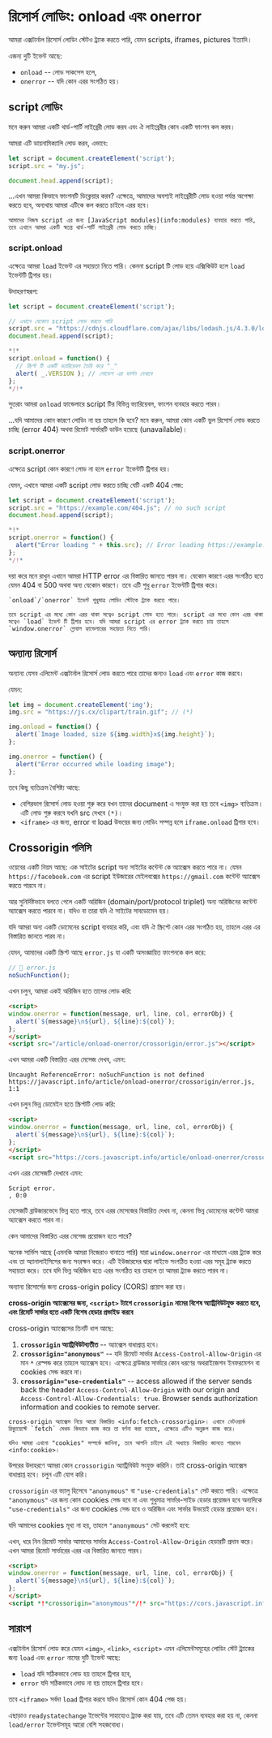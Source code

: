 # রিসোর্স লোডিং: onload এবং onerror

আমরা এক্সটার্নাল রিসোর্স লোডিং স্টেটও ট্র্যাক করতে পারি, যেমন scripts, iframes, pictures ইত্যাদি।

এজন্য দুটি ইভেন্ট আছে:

- `onload` -- লোড সাকসেস হলে,
- `onerror` -- যদি কোন এরর সংগঠিত হয়।

## script লোডিং

মনে করুন আমরা একটি থার্ড-পার্টি লাইব্রেরী লোড করব এবং ঐ লাইব্রেরীর কোন একটি ফাংশন কল করব।

আমরা এটি ডায়নামিক্যালি লোড করব, এভাবে:

```js
let script = document.createElement('script');
script.src = "my.js";

document.head.append(script);
```

...এখন আমরা কিভাবে ফাংশনটি ডিক্লেয়ার করব? এক্ষেত্রে, আমাদের অবশ্যই লাইব্রেরীটি লোড হওয়া পর্যন্ত অপেক্ষা করতে হবে, অন্যথায় আমরা এটিকে কল করতে চাইলে এরর হবে।

```smart
আমাদের নিজস্ব script এর জন্য [JavaScript modules](info:modules) ব্যবহার করতে পারি, তবে এখানে আমরা একটি স্বতন্ত্র থার্ড-পার্টি লাইব্রেরী লোড করতে চাচ্ছি।
```

### script.onload

এক্ষেত্রে আমরা `load` ইভেন্ট এর সহায়তা নিতে পারি। কেননা script টি লোড হয়ে এক্সিকিউট হলে `load` ইভেন্টটি ট্রিগার হয়।

উদাহরণস্বরূপ:

```js run untrusted
let script = document.createElement('script');

// এখানে যেকোন script লোড করতে পারি
script.src = "https://cdnjs.cloudflare.com/ajax/libs/lodash.js/4.3.0/lodash.js"
document.head.append(script);

*!*
script.onload = function() {
  // স্ক্রিপ্ট টি একটি ভ্যারিয়েবল তৈরি করে "_"
  alert( _.VERSION ); // লোডেশ এর ভার্সন দেখাবে
};
*/!*
```

সুতরাং আমরা `onload` হ্যান্ডেলারে script টির বিভিন্ন ভ্যারিয়েবল, ফাংশন ব্যবহার করতে পারব।

...যদি আমাদের কোন কারণে লোডিং না হয় তাহলে কি হবে? মনে করুন, আমরা কোন একটি ভুল রিসোর্স লোড করতে চাচ্ছি (error 404) অথবা রিমোট সার্ভারটি ডাউন হয়েছে (unavailable)।

### script.onerror

এক্ষেত্রে script কোন কারণে লোড না হলে `error` ইভেন্টটি ট্রিগার হয়।

যেমন, এখানে আমরা একটি script লোড করতে চাচ্ছি যেটি একটি 404 পেজ:

```js run
let script = document.createElement('script');
script.src = "https://example.com/404.js"; // no such script
document.head.append(script);

*!*
script.onerror = function() {
  alert("Error loading " + this.src); // Error loading https://example.com/404.js
};
*/!*
```

দয়া করে মনে রাখুন এখানে আমরা HTTP error এর বিস্তারিত জানতে পারব না। যেকোন কারণে এরর সংগঠিত হতে যেমন  404 বা 500 অথবা অন্য যেকোন কারণে। তবে এটি শুধু `error` ইভেন্টটি ট্রিগার করে।

```warn
`onload`/`onerror` ইভেন্ট শুধুমাত্র লোডিং স্টেটকে ট্র্যাক করতে পারে।

তবে script এর মধ্যে কোন এরর থাকা সত্বেও script লোড হতে পারে। script এর মধ্যে কোন এরর থাকা সত্বেও `load` ইভেন্ট টি ট্রিগার হবে। যদি আমরা script এর error ট্র্যাক করতে চায় তাহলে `window.onerror` গ্লোবাল হ্যান্ডেলারের সহায়তা নিতে পারি।
```

## অন্যান্য রিসোর্স

অন্যান্য যেসব এলিমেন্ট এক্সটার্নাল রিসোর্স লোড করতে পারে তাদের জন্যও `load` এবং `error` কাজ করবে।

যেমন:

```js run
let img = document.createElement('img');
img.src = "https://js.cx/clipart/train.gif"; // (*)

img.onload = function() {
  alert(`Image loaded, size ${img.width}x${img.height}`);
};

img.onerror = function() {
  alert("Error occurred while loading image");
};
```

তবে কিছু ব্যতিক্রম বৈশিষ্ট্য আছে:

- বেশিরভাগ রিসোর্স লোড হওয়া শুরু করে যখন তাদের document এ সংযুক্ত করা হয় তবে `<img>` ব্যতিক্রম। এটি লোড শুরু করবে যখনি src দেখবে `(*)`।
- `<iframe>` এর জন্য, error বা load উভয়ের জন্য লোডিং সম্পন্ন হলে `iframe.onload` ট্রিগার হবে।

## Crossorigin পলিসি

ওয়েবের একটি নিয়ম আছে: এক সাইটের script অন্য সাইটের কন্টেন্ট কে অ্যাক্সেস করতে পারে না। যেমন  `https://facebook.com` এর script ইউজারের মেইলবক্সের `https://gmail.com` কন্টেন্ট অ্যাক্সেস করতে পারবে না।

আর সুনির্দিষ্টভাবে বলতে গেলে একটি অরিজিন (domain/port/protocol triplet) অন্য অরিজিনের কন্টেন্ট অ্যাক্সেস করতে পারবে না। যদিও বা তারা যদি ঐ সাইটের সাবডোমেন হয়।

যদি আমরা অন্য একটি ডোমেনের script ব্যবহার করি, এবং যদি ঐ স্ক্রিপ্টে কোন এরর সংগঠিত হয়, তাহলে এরর এর বিস্তারিত জানতে পারব না।

যেমন, আমাদের একটি স্ক্রিপ্ট আছে `error.js` যা একটি অসংজ্ঞায়িত ফাংশনকে কল করে:
```js
// 📁 error.js
noSuchFunction();
```

এখন চলুন, আমরা একই অরিজিন হতে তাদের লোড করি:

```html run height=0
<script>
window.onerror = function(message, url, line, col, errorObj) {
  alert(`${message}\n${url}, ${line}:${col}`);
};
</script>
<script src="/article/onload-onerror/crossorigin/error.js"></script>
```

এখন আমরা একটি বিস্তারিত এরর মেসেজ দেখব, এমন:

```
Uncaught ReferenceError: noSuchFunction is not defined
https://javascript.info/article/onload-onerror/crossorigin/error.js, 1:1
```

এখন চলুন ভিন্ন ডোমেইন হতে স্ক্রিপ্টটি লোড করি:

```html run height=0
<script>
window.onerror = function(message, url, line, col, errorObj) {
  alert(`${message}\n${url}, ${line}:${col}`);
};
</script>
<script src="https://cors.javascript.info/article/onload-onerror/crossorigin/error.js"></script>
```

এখন এরর মেসেজটি দেখাবে এমন:

```
Script error.
, 0:0
```

মেসেজটি ব্রাউজারভেদে ভিন্ন হতে পারে, তবে এরর মেসেজের বিস্তারিত দেখব না, কেননা ভিন্ন ডোমেনের কন্টেন্ট আমরা অ্যাক্সেস করতে পারব না।

কেন আমাদের বিস্তারিত এরর মেসেজ প্রয়োজন হতে পারে?

অনেক সার্ভিস আছে (এমনকি আমরা নিজেরাও বানাতে পারি) যারা `window.onerror` এর মাধ্যমে এরর  ট্র্যাক করে এবং তা অ্যানালাইসিসের জন্য সংরক্ষন করে। এটি ইউজারদের দ্বারা লাইভে সংগঠিত হওয়া এরর সমূহ ট্র্যাক করতে সহায়তা করে। তবে যদি ভিন্ন অরিজিন হতে এরর সংগঠিত হয় তাহলে তা আমরা ট্র্যাক করতে পারব না।

অন্যান্য রিসোর্সের জন্য cross-origin policy (CORS) প্রয়োগ করা হয়।

**cross-origin অ্যাক্সেসের জন্য, `<script>` ট্যাগে `crossorigin` নামের বিশেষ অ্যাট্রিবিউটযুক্ত করতে হবে, এবং রিমোর্ট সার্ভার হতে একটি বিশেষ হেডার প্রভাইড করবে**

cross-origin অ্যাক্সেসের তিনটি ধাপ আছে:

1. **`crossorigin` অ্যাট্রিবিউটব্যতীত** -- অ্যাক্সেস বাধাপ্রাপ্ত হবে।
2. **`crossorigin="anonymous"`** -- যদি রিমোট সার্ভার `Access-Control-Allow-Origin` এর মান `*` রেস্পন্ড করে তাহলে অ্যাক্সেস হবে।  এক্ষেত্রে ব্রাউজার সার্ভারে কোন ধরণের অথরাইজেশন ইনফরমেশন বা cookies সেন্ড করবে না।
3. **`crossorigin="use-credentials"`** -- access allowed if the server sends back the header `Access-Control-Allow-Origin` with our origin and `Access-Control-Allow-Credentials: true`. Browser sends authorization information and cookies to remote server.

```smart
cross-origin অ্যাক্সেস নিয়ে আরো বিস্তারিত <info:fetch-crossorigin>। এখানে নেটওয়ার্ক রিক্যুয়েস্টে `fetch` মেথড কিভাবে কাজ করে তা বর্ণনা করা হয়েছে, এক্ষেত্রে এটিও অনুরুপ কাজ করে।

যদিও আমরা এখনো "cookies" সম্পর্কে জানিনা, তবে আপনি চাইলে এই অধ্যায়ে বিস্তারিত জানতে পারবেন <info:cookie>।
```

উপরের উদাহরণে আমরা কোন `crossorigin` অ্যাট্রিবিউট সংযুক্ত করিনি। তাই cross-origin অ্যাক্সেস বাধাপ্রাপ্ত হবে। চলুন এটি যোগ করি।

`crossorigin` এর ভ্যালু হিসেবে `"anonymous"` বা `"use-credentials"` সেট করতে পারি। এক্ষেত্রে `"anonymous"` এর জন্য কোন cookies সেন্ড হবে না এবং শুধুমাত্র সার্ভার-সাইড হেডার প্রয়োজন হবে অন্যদিকে `"use-credentials"` এর জন্য cookies সেন্ড হবে ও অরিজিন এবং সার্ভার উভয়েই হেডার প্রয়োজন হবে।

যদি আমাদের cookies মূখ্য না হয়, তাহলে `"anonymous"` সেট করলেই হবে:

এখন, ধরে নিন রিমোট সার্ভার আমাদের সার্ভার `Access-Control-Allow-Origin` হেডারটি প্রদান করে। এখন আমরা রিমোট সার্ভারের এরর এর বিস্তারিত জানতে পারব।

```html run height=0
<script>
window.onerror = function(message, url, line, col, errorObj) {
  alert(`${message}\n${url}, ${line}:${col}`);
};
</script>
<script *!*crossorigin="anonymous"*/!* src="https://cors.javascript.info/article/onload-onerror/crossorigin/error.js"></script>
```

## সারাংশ

এক্সটার্নাল রিসোর্স লোড করে যেমন `<img>`, `<link>`, `<script>` এমন এলিমেন্টসমূহের লোডিং স্টেট ট্র্যাকের জন্য `load` এবং `error` নামের দুটি ইভেন্ট আছে:

- `load` যদি সঠিকভাবে লোড হয় তাহলে ট্রিগার হবে,
- `error` যদি সঠিকভাবে লোড না হয় তাহলে ট্রিগার হবে।

তবে `<iframe>` সর্বদা `load` ট্রিগার করবে যদিও রিসোর্স কোন 404 পেজ হয়।

এছাড়াও `readystatechange` ইভেন্টের সাহায্যেও ট্র্যাক করা যায়, তবে এটি তেমন ব্যবহার করা হয় না, কেননা `load/error` ইভেন্টসমূহ আরো বেশি সহজবোধ্য।
